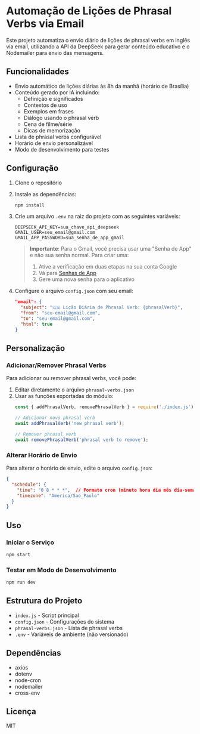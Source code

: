 # Automação de Lições de Phrasal Verbs via Email

Este projeto automatiza o envio diário de lições de phrasal verbs em inglês via email, utilizando a API da DeepSeek para gerar conteúdo educativo e o Nodemailer para envio das mensagens.

## Funcionalidades

- Envio automático de lições diárias às 8h da manhã (horário de Brasília)
- Conteúdo gerado por IA incluindo:
  - Definição e significados
  - Contextos de uso
  - Exemplos em frases
  - Diálogo usando o phrasal verb
  - Cena de filme/série
  - Dicas de memorização
- Lista de phrasal verbs configurável
- Horário de envio personalizável
- Modo de desenvolvimento para testes

## Configuração

1. Clone o repositório
2. Instale as dependências:
   ```bash
   npm install
   ```
3. Crie um arquivo `.env` na raiz do projeto com as seguintes variáveis:
   ```
   DEEPSEEK_API_KEY=sua_chave_api_deepseek
   GMAIL_USER=seu_email@gmail.com
   GMAIL_APP_PASSWORD=sua_senha_de_app_gmail
   ```

   > **Importante**: Para o Gmail, você precisa usar uma "Senha de App" e não sua senha normal. Para criar uma:
   > 1. Ative a verificação em duas etapas na sua conta Google
   > 2. Vá para [Senhas de App](https://myaccount.google.com/apppasswords)
   > 3. Gere uma nova senha para o aplicativo

4. Configure o arquivo `config.json` com seu email:
   ```json
   "email": {
     "subject": "🇬🇧 Lição Diária de Phrasal Verb: {phrasalVerb}",
     "from": "seu-email@gmail.com",
     "to": "seu-email@gmail.com",
     "html": true
   }
   ```

## Personalização

### Adicionar/Remover Phrasal Verbs

Para adicionar ou remover phrasal verbs, você pode:

1. Editar diretamente o arquivo `phrasal-verbs.json`
2. Usar as funções exportadas do módulo:
   ```javascript
   const { addPhrasalVerb, removePhrasalVerb } = require('./index.js');
   
   // Adicionar novo phrasal verb
   await addPhrasalVerb('new phrasal verb');
   
   // Remover phrasal verb
   await removePhrasalVerb('phrasal verb to remove');
   ```

### Alterar Horário de Envio

Para alterar o horário de envio, edite o arquivo `config.json`:

```json
{
  "schedule": {
    "time": "0 8 * * *",  // Formato cron (minuto hora dia mês dia-semana)
    "timezone": "America/Sao_Paulo"
  }
}
```

## Uso

### Iniciar o Serviço

```bash
npm start
```

### Testar em Modo de Desenvolvimento

```bash
npm run dev
```

## Estrutura do Projeto

- `index.js` - Script principal
- `config.json` - Configurações do sistema
- `phrasal-verbs.json` - Lista de phrasal verbs
- `.env` - Variáveis de ambiente (não versionado)

## Dependências

- axios
- dotenv
- node-cron
- nodemailer
- cross-env

## Licença

MIT 